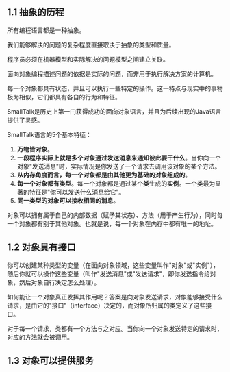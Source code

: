 ## 1.1 抽象的历程

所有编程语言都是一种抽象。

我们能够解决的问题的复杂程度直接取决于抽象的类型和质量。

程序员必须在机器模型和实际解决的问题模型之间建立关联。

面向对象编程描述问题的依据是实际的问题，而非用于执行解决方案的计算机。

每一个对象都具有状态，并且可以执行一些特定的操作。这一特点与现实中的事物极为相似，它们都具有各自的行为和特征。

SmallTalk是历史上第一门获得成功的面向对象语言，并且为后续出现的Java语言提供了灵感。

SmallTalk语言的5个基本特征：

1. **万物皆对象**。
2. **一段程序实际上就是多个对象通过发送消息来通知彼此要干什么**。当你向一个对象"发送消息"时，实际情况是你发送了一个请求去调用该对象的某个方法。
3. **从内存角度而言，每一个对象都是由其他更为基础的对象组成的**。
4. **每一个对象都有类型**。每一个对象都是通过某个**类**生成的**实例**。一个类最为显著的特征是"你可以发送什么消息给它"。
5. **同一类型的对象可以接收相同的消息**。

对象可以拥有属于自己的内部数据（赋予其状态）、方法（用于产生行为），同时每一个对象都有别于其他对象。也就是说，每一个对象在内存中都有唯一的地址。

## 1.2 对象具有接口

你可以创建某种类型的变量（在面向对象领域，这些变量叫作"对象"或"实例"），随后你就可以操作这些变量（叫作"发送消息"或"发送请求"，即你发送指令给对象，然后对象自行决定怎么处理）。

如何能让一个对象真正发挥其作用呢？答案是向对象发送请求，对象能够接受什么请求，是由它的"接口"（interface）决定的，而对象所归属的类定义了这些接口。

对于每一个请求，类都有一个方法与之对应。当你向一个对象发送特定的请求时，对应的方法就会被调用。

## 1.3 对象可以提供服务

















